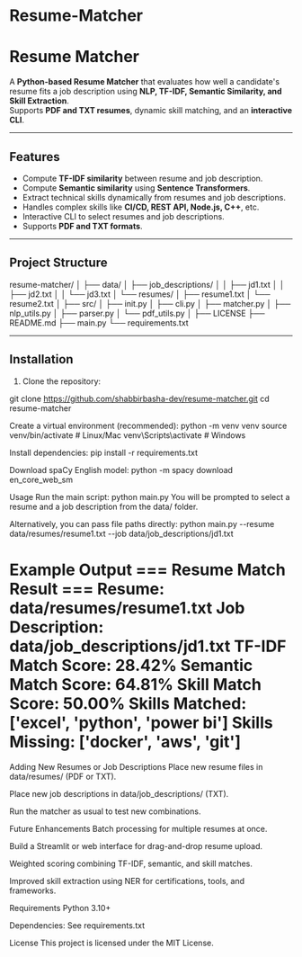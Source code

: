 # Resume-Matcher
# Resume Matcher

A **Python-based Resume Matcher** that evaluates how well a candidate's resume fits a job description using **NLP, TF-IDF, Semantic Similarity, and Skill Extraction**.  
Supports **PDF and TXT resumes**, dynamic skill matching, and an **interactive CLI**.

---

## Features

- Compute **TF-IDF similarity** between resume and job description.
- Compute **Semantic similarity** using **Sentence Transformers**.
- Extract technical skills dynamically from resumes and job descriptions.
- Handles complex skills like **CI/CD, REST API, Node.js, C++**, etc.
- Interactive CLI to select resumes and job descriptions.
- Supports **PDF and TXT formats**.

---

## Project Structure

resume-matcher/
│
├── data/
│ ├── job_descriptions/
│ │ ├── jd1.txt
│ │ ├── jd2.txt
│ │ └── jd3.txt
│ └── resumes/
│ ├── resume1.txt
│ └── resume2.txt
│
├── src/
│ ├── init.py
│ ├── cli.py
│ ├── matcher.py
│ ├── nlp_utils.py
│ ├── parser.py
│ └── pdf_utils.py
│
├── LICENSE
├── README.md
├── main.py
└── requirements.txt

---

## Installation

1. Clone the repository:

git clone https://github.com/shabbirbasha-dev/resume-matcher.git
cd resume-matcher

Create a virtual environment (recommended):
python -m venv venv
source venv/bin/activate   # Linux/Mac
venv\Scripts\activate      # Windows

Install dependencies:
pip install -r requirements.txt

Download spaCy English model:
python -m spacy download en_core_web_sm

Usage
Run the main script:
python main.py
You will be prompted to select a resume and a job description from the data/ folder.

Alternatively, you can pass file paths directly:
python main.py --resume data/resumes/resume1.txt --job data/job_descriptions/jd1.txt

Example Output
=== Resume Match Result ===
Resume: data/resumes/resume1.txt
Job Description: data/job_descriptions/jd1.txt
TF-IDF Match Score: 28.42%
Semantic Match Score: 64.81%
Skill Match Score: 50.00%
Skills Matched: ['excel', 'python', 'power bi']
Skills Missing: ['docker', 'aws', 'git']
===========================

Adding New Resumes or Job Descriptions
Place new resume files in data/resumes/ (PDF or TXT).

Place new job descriptions in data/job_descriptions/ (TXT).

Run the matcher as usual to test new combinations.

Future Enhancements
Batch processing for multiple resumes at once.

Build a Streamlit or web interface for drag-and-drop resume upload.

Weighted scoring combining TF-IDF, semantic, and skill matches.

Improved skill extraction using NER for certifications, tools, and frameworks.

Requirements
Python 3.10+

Dependencies: See requirements.txt

License
This project is licensed under the MIT License.
